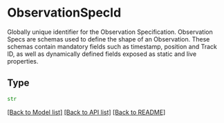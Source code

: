 # ObservationSpecId

Globally unique identifier for the Observation Specification. Observation Specs are schemas used to define the shape of an Observation. These schemas contain mandatory fields such as timestamp, position and Track ID, as well as dynamically defined fields exposed as static and live properties.

## Type
```python
str
```


[[Back to Model list]](../../../../README.md#models-v1-link) [[Back to API list]](../../../../README.md#apis-v1-link) [[Back to README]](../../../../README.md)
